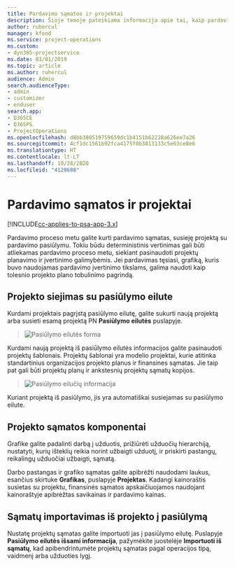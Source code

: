 ```yaml
---
title: Pardavimo sąmatos ir projektai
description: Šioje temoje pateikiama informacija apie tai, kaip pardavimo proceso metu pasinaudoti tvarkaraščio ir sąmatų privalumais.
author: ruhercul
manager: kfend
ms.service: project-operations
ms.custom:
- dyn365-projectservice
ms.date: 03/01/2019
ms.topic: article
ms.author: ruhercul
audience: Admin
search.audienceType:
- admin
- customizer
- enduser
search.app:
- D365CE
- D365PS
- ProjectOperations
ms.openlocfilehash: d8bb380519759659dc1b4151b62228a626ee7a26
ms.sourcegitcommit: 4cf1dc1561b92fca4175f0b3813133c5e63ce8e6
ms.translationtype: HT
ms.contentlocale: lt-LT
ms.lasthandoff: 10/28/2020
ms.locfileid: "4120688"
---
```

# <a name="sales-estimates-and-projects"></a>Pardavimo sąmatos ir projektai

[!INCLUDE[cc-applies-to-psa-app-3.x](../includes/cc-applies-to-psa-app-3x.md)]

Pardavimo proceso metu galite kurti pardavimo sąmatas, susieję projektą su pardavimo pasiūlymu. Tokiu būdu deterministinis vertinimas gali būti atliekamas pardavimo proceso metu, siekiant pasinaudoti projektų planavimo ir įvertinimo galimybėmis. Jei pardavimas tęsiasi, grafiką, kuris buvo naudojamas pardavimo įvertinimo tikslams, galima naudoti kaip tolesnio projekto plano tobulinimo pagrindą.

## <a name="linking-a-project-to-a-quote-line"></a>Projekto siejimas su pasiūlymo eilute

Kurdami projektais pagrįstą pasiūlymo eilutę, galite sukurti naują projektą arba susieti esamą projektą PN **Pasiūlymo eilutės** puslapyje. 

> ![Pasiūlymo eilutės forma](media/project-8.png)
 
Kurdami naują projektą iš pasiūlymo eilutės informacijos galite pasinaudoti projektų šablonais. Projektų šablonai yra modelio projektai, kurie atitinka standartinius organizacijos projekto planus ir finansines sąmatas. Jie taip pat gali būti projektų planų ir ankstesnių projektų sąmatų kopijos.

> ![Pasiūlymo eilučių informacija](media/project-9.png)
  
Kuriant projektą iš pasiūlymo, jis yra automatiškai susiejamas su pasiūlymo eilute.

## <a name="components-of-estimates-in-a-project"></a>Projekto sąmatos komponentai

Grafike galite padalinti darbą į užduotis, prižiūrėti užduočių hierarchiją, nustatyti, kurių išteklių reikia norint užbaigti užduotį, ir priskirti pastangų, reikalingų užduočiai užbaigti, sąmatą.

Darbo pastangas ir grafiko sąmatas galite apibrėžti naudodami laukus, esančius skirtuke **Grafikas**, puslapyje **Projektas**. Kadangi kainoraštis susietas su projektu, finansinės sąmatos apskaičiuojamos naudojant kainoraštyje apibrėžtas savikainas ir pardavimo kainas.

## <a name="importing-estimates-from-a-project-into-a-quote"></a>Sąmatų importavimas iš projekto į pasiūlymą

Nustatę projektų sąmatas galite importuoti jas į pasiūlymo eilutę. Puslapyje **Pasiūlymo eilutės išsami informacija**, pažymėkite juostelėje **Importuoti iš sąmatų**, kad apibendrintumėte projektų sąmatas pagal operacijos tipą, vaidmenį arba užduoties lygį.
